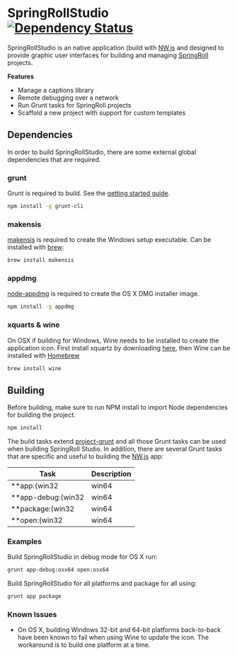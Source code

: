 SpringRollStudio [![Dependency Status](https://david-dm.org/SpringRoll/SpringRollStudio.svg)](https://david-dm.org/SpringRoll/SpringRollStudio)
============

SpringRollStudio is an native application (build with [NW.js](http://nwjs.io/) and designed to provide graphic user interfaces for building and managing [SpringRoll](https://github.com/SpringRoll/SpringRoll) projects.

**Features**
* Manage a captions library
* Remote debugging over a network
* Run Grunt tasks for SpringRoll projects
* Scaffold a new project with support for custom templates

## Dependencies

In order to build SpringRollStudio, there are some external global dependencies that are required.

### grunt

Grunt is required to build. See the [getting started guide](http://gruntjs.com/getting-started).

```bash
npm install -g grunt-cli
```

### makensis

[makensis](http://nsis.sourceforge.net/Main_Page) is required to create the Windows setup executable. Can be installed with [brew](http://brew.sh/):

```bash
brew install makensis
```

### appdmg

[node-appdmg](https://github.com/LinusU/node-appdmg) is required to create the OS X DMG installer image.

```bash
npm install -g appdmg
```

### xquarts & wine 

On OSX if building for Windows, Wine needs to be installed to create the application icon. First install xquartz by downloading [here](http://xquartz.macosforge.org/landing/), then Wine can be installed with [Homebrew](http://brew.sh/)

```bash
brew install wine
```

## Building

Before building, make sure to run NPM install to import Node dependencies for building the project.

```bash
npm install
```

The build tasks extend [project-grunt](https://github.com/CloudKidStudio/project-grunt) and all those Grunt tasks can be used when building SpringRoll Studio. In addition, there are several Grunt tasks that are specific and useful to building the [NW.js](http://nwjs.io/) app:

Task | Description
---|---
**app:(win32|win64|osx64|osx32)** | Builds a release version of the NW.js app, when no platform is specified, all platforms are built.
**app-debug:(win32|win64|osx64|osx32)** | Builds a debug version of the NW.js app, when no platform is specified, all platforms are build in debug mode.
**package:(win32|win64|osx64|osx32)** | Create the OSX and Windows installers, also optional platform
**open:(win32|win64|osx64|osx32)** | Open the OSX application, also optional platform

### Examples

Build SpringRollStudio in debug mode for OS X run:

```bash
grunt app-debug:osx64 open:osx64
```

Build SpringRollStudio for all platforms and package for all using:

```bash
grunt app package
```

### Known Issues

* On OS X,  building Windows 32-bit and 64-bit platforms back-to-back have been known to fail when using Wine to update the icon. The workaround is to build one platform at a time.
